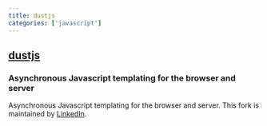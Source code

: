 ```yaml
---
title: dustjs
categories: ['javascript']
---
```

## [dustjs](https://github.com/linkedin/dustjs)

### Asynchronous Javascript templating for the browser and server


Asynchronous Javascript templating for the browser and server. This fork is maintained by [LinkedIn](http://linkedin.github.io/).
